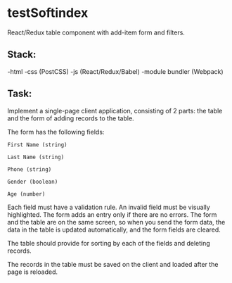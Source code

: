 # testSoftindex
React/Redux table component with add-item form and filters.

## Stack:

-html
-css (PostCSS)
-js (React/Redux/Babel)
-module bundler (Webpack)

## Task:

Implement a single-page client application, consisting of 2 parts: the table and the form of adding records to the table.

The form has the following fields:

    First Name (string)

    Last Name (string)

    Phone (string)

    Gender (boolean)

    Age (number)

Each field must have a validation rule. An invalid field must be visually highlighted. The form adds an entry only if there are no errors. The form and the table are on the same screen, so when you send the form data, the data in the table is updated automatically, and the form fields are cleared.

The table should provide for sorting by each of the fields and deleting records.

The records in the table must be saved on the client and loaded after the page is reloaded.
